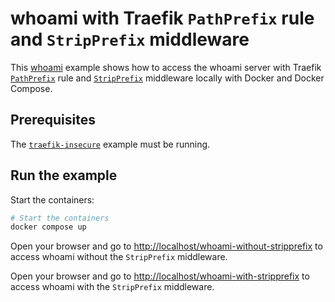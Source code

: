 # whoami with Traefik `PathPrefix` rule and `StripPrefix` middleware

This [whoami](https://github.com/traefik/whoami) example shows how to access the
whoami server with Traefik
[`PathPrefix`](https://doc.traefik.io/traefik/routing/routers/#rule) rule and
[`StripPrefix`](https://doc.traefik.io/traefik/middlewares/http/stripprefix/)
middleware locally with Docker and Docker Compose.

## Prerequisites

The [`traefik-insecure`](../traefik-insecure/README.md) example must be running.

## Run the example

Start the containers:

```sh
# Start the containers
docker compose up
```

Open your browser and go to <http://localhost/whoami-without-stripprefix> to
access whoami without the `StripPrefix` middleware.

Open your browser and go to <http://localhost/whoami-with-stripprefix> to access
whoami with the `StripPrefix` middleware.
